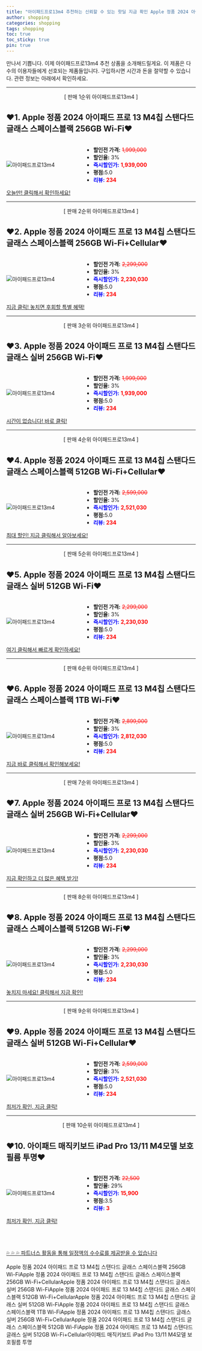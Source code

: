 ```yaml
---
title: "아이패드프로13m4 추천하는 신뢰할 수 있는 핫딜 지금 확인 Apple 정품 2024 아이패드 프로"
author: shopping
categories: shopping
tags: shopping
toc: true
toc_sticky: true
pin: true
---
```

만나서 기쁩니다. 이제 아이패드프로13m4 추천 상품을 소개해드릴게요. 이 제품은 다수의 이용자들에게 선호되는 제품들입니다. 구입하시면 시간과 돈을 절약할 수 있습니다. 관련 정보는 아래에서 확인하세요.

---
<p class="toplist" style="margin: 0 auto; display: block; width: fit-content;">[ 판매 1순위 아이패드프로13m4 ]</p>

<h2><strong>❤️1. Apple 정품 2024 아이패드 프로 13 M4칩 스탠다드 글래스 스페이스블랙 256GB Wi-Fi❤️</strong></h2>

<div style="display: flex; align-items: center;">
    <div style="flex: 0.4;">
        <img src="https://thumbnail9.coupangcdn.com/thumbnails/remote/230x230ex/image/retail/images/707670420906364-5a393a94-651b-419e-87ca-cc394df3880f.jpg" alt="아이패드프로13m4" style="max-width: 100%;">
    </div>
    <div style="flex: 0.6; margin-left: 10px;">
        <ul>
            <li><strong>할인전 가격:</strong> <del style="color: red;">1,999,000</del></li>
            <li><strong>할인율:</strong> 3%</li>
            <li><span style='color:blue'><strong>즉시할인가:</strong></span> <span style='color:red'><strong>1,939,000</strong></span></li>
            <li><strong>평점:</strong>5.0</li>
            <li><span style='color:blue'><strong>리뷰:</strong></span> <span style='color:red'><strong>234</strong></span></li>
        </ul>
    </div>
</div>
<div class="center">
    <a href="https://William4Davisa.github.io?lptag=AF9450613&subid=githubio&pageKey=8134826720&traceid=V0-153&itemId=23106412088&vendorItemId=90139706258" class="myButton">
        오늘만! 클릭해서 확인하세요!
    </a>
</div>


---
<p class="toplist" style="margin: 0 auto; display: block; width: fit-content;">[ 판매 2순위 아이패드프로13m4 ]</p>

<h2><strong>❤️2. Apple 정품 2024 아이패드 프로 13 M4칩 스탠다드 글래스 스페이스블랙 256GB Wi-Fi+Cellular❤️</strong></h2>

<div style="display: flex; align-items: center;">
    <div style="flex: 0.4;">
        <img src="https://thumbnail7.coupangcdn.com/thumbnails/remote/230x230ex/image/retail/images/3011690685082890-a55363f9-a41f-4ccf-933c-a7710cf648e8.jpg" alt="아이패드프로13m4" style="max-width: 100%;">
    </div>
    <div style="flex: 0.6; margin-left: 10px;">
        <ul>
            <li><strong>할인전 가격:</strong> <del style="color: red;">2,299,000</del></li>
            <li><strong>할인율:</strong> 3%</li>
            <li><span style='color:blue'><strong>즉시할인가:</strong></span> <span style='color:red'><strong>2,230,030</strong></span></li>
            <li><strong>평점:</strong>5.0</li>
            <li><span style='color:blue'><strong>리뷰:</strong></span> <span style='color:red'><strong>234</strong></span></li>
        </ul>
    </div>
</div>
<div class="center">
    <a href="https://William4Davisa.github.io?lptag=AF9450613&subid=githubio&pageKey=8134826720&traceid=V0-153&itemId=23106412410&vendorItemId=90139706566" class="myButton">
        지금 클릭! 놓치면 후회할 특별 혜택!
    </a>
</div>


---
<p class="toplist" style="margin: 0 auto; display: block; width: fit-content;">[ 판매 3순위 아이패드프로13m4 ]</p>

<h2><strong>❤️3. Apple 정품 2024 아이패드 프로 13 M4칩 스탠다드 글래스 실버 256GB Wi-Fi❤️</strong></h2>

<div style="display: flex; align-items: center;">
    <div style="flex: 0.4;">
        <img src="https://thumbnail9.coupangcdn.com/thumbnails/remote/230x230ex/image/retail/images/197015597090317-e5d43f39-cb4a-4508-a536-4ea20980bc71.jpg" alt="아이패드프로13m4" style="max-width: 100%;">
    </div>
    <div style="flex: 0.6; margin-left: 10px;">
        <ul>
            <li><strong>할인전 가격:</strong> <del style="color: red;">1,999,000</del></li>
            <li><strong>할인율:</strong> 3%</li>
            <li><span style='color:blue'><strong>즉시할인가:</strong></span> <span style='color:red'><strong>1,939,000</strong></span></li>
            <li><strong>평점:</strong>5.0</li>
            <li><span style='color:blue'><strong>리뷰:</strong></span> <span style='color:red'><strong>234</strong></span></li>
        </ul>
    </div>
</div>
<div class="center">
    <a href="https://William4Davisa.github.io?lptag=AF9450613&subid=githubio&pageKey=8134826720&traceid=V0-153&itemId=23106411498&vendorItemId=90139705427" class="myButton">
        시간이 없습니다! 바로 클릭!
    </a>
</div>


---
<p class="toplist" style="margin: 0 auto; display: block; width: fit-content;">[ 판매 4순위 아이패드프로13m4 ]</p>

<h2><strong>❤️4. Apple 정품 2024 아이패드 프로 13 M4칩 스탠다드 글래스 스페이스블랙 512GB Wi-Fi+Cellular❤️</strong></h2>

<div style="display: flex; align-items: center;">
    <div style="flex: 0.4;">
        <img src="https://thumbnail10.coupangcdn.com/thumbnails/remote/230x230ex/image/retail/images/195052844606777-641e44a5-dfdf-4382-bcfb-6e96183f72ed.jpg" alt="아이패드프로13m4" style="max-width: 100%;">
    </div>
    <div style="flex: 0.6; margin-left: 10px;">
        <ul>
            <li><strong>할인전 가격:</strong> <del style="color: red;">2,599,000</del></li>
            <li><strong>할인율:</strong> 3%</li>
            <li><span style='color:blue'><strong>즉시할인가:</strong></span> <span style='color:red'><strong>2,521,030</strong></span></li>
            <li><strong>평점:</strong>5.0</li>
            <li><span style='color:blue'><strong>리뷰:</strong></span> <span style='color:red'><strong>234</strong></span></li>
        </ul>
    </div>
</div>
<div class="center">
    <a href="https://William4Davisa.github.io?lptag=AF9450613&subid=githubio&pageKey=8134826720&traceid=V0-153&itemId=23106412490&vendorItemId=90139706699" class="myButton">
        최대 할인! 지금 클릭해서 알아보세요!
    </a>
</div>


---
<p class="toplist" style="margin: 0 auto; display: block; width: fit-content;">[ 판매 5순위 아이패드프로13m4 ]</p>

<h2><strong>❤️5. Apple 정품 2024 아이패드 프로 13 M4칩 스탠다드 글래스 실버 512GB Wi-Fi❤️</strong></h2>

<div style="display: flex; align-items: center;">
    <div style="flex: 0.4;">
        <img src="https://thumbnail6.coupangcdn.com/thumbnails/remote/230x230ex/image/retail/images/194420821149561-605aef49-7fe9-4b4f-a71d-ed69e6c6c36d.jpg" alt="아이패드프로13m4" style="max-width: 100%;">
    </div>
    <div style="flex: 0.6; margin-left: 10px;">
        <ul>
            <li><strong>할인전 가격:</strong> <del style="color: red;">2,299,000</del></li>
            <li><strong>할인율:</strong> 3%</li>
            <li><span style='color:blue'><strong>즉시할인가:</strong></span> <span style='color:red'><strong>2,230,030</strong></span></li>
            <li><strong>평점:</strong>5.0</li>
            <li><span style='color:blue'><strong>리뷰:</strong></span> <span style='color:red'><strong>234</strong></span></li>
        </ul>
    </div>
</div>
<div class="center">
    <a href="https://William4Davisa.github.io?lptag=AF9450613&subid=githubio&pageKey=8134826720&traceid=V0-153&itemId=23106409951&vendorItemId=90139704380" class="myButton">
        여기 클릭해서 빠르게 확인하세요!
    </a>
</div>


---
<p class="toplist" style="margin: 0 auto; display: block; width: fit-content;">[ 판매 6순위 아이패드프로13m4 ]</p>

<h2><strong>❤️6. Apple 정품 2024 아이패드 프로 13 M4칩 스탠다드 글래스 스페이스블랙 1TB Wi-Fi❤️</strong></h2>

<div style="display: flex; align-items: center;">
    <div style="flex: 0.4;">
        <img src="https://thumbnail7.coupangcdn.com/thumbnails/remote/230x230ex/image/retail/images/3011674457280941-88e03fd9-ee44-4a12-a278-db95e705290f.jpg" alt="아이패드프로13m4" style="max-width: 100%;">
    </div>
    <div style="flex: 0.6; margin-left: 10px;">
        <ul>
            <li><strong>할인전 가격:</strong> <del style="color: red;">2,899,000</del></li>
            <li><strong>할인율:</strong> 3%</li>
            <li><span style='color:blue'><strong>즉시할인가:</strong></span> <span style='color:red'><strong>2,812,030</strong></span></li>
            <li><strong>평점:</strong>5.0</li>
            <li><span style='color:blue'><strong>리뷰:</strong></span> <span style='color:red'><strong>234</strong></span></li>
        </ul>
    </div>
</div>
<div class="center">
    <a href="https://William4Davisa.github.io?lptag=AF9450613&subid=githubio&pageKey=8134826720&traceid=V0-153&itemId=23106410933&vendorItemId=90139705041" class="myButton">
        지금 바로 클릭해서 확인해보세요!
    </a>
</div>


---
<p class="toplist" style="margin: 0 auto; display: block; width: fit-content;">[ 판매 7순위 아이패드프로13m4 ]</p>

<h2><strong>❤️7. Apple 정품 2024 아이패드 프로 13 M4칩 스탠다드 글래스 실버 256GB Wi-Fi+Cellular❤️</strong></h2>

<div style="display: flex; align-items: center;">
    <div style="flex: 0.4;">
        <img src="https://thumbnail9.coupangcdn.com/thumbnails/remote/230x230ex/image/retail/images/197187133610036-c1a4d422-1505-447f-aa20-aaf3b05c58b0.jpg" alt="아이패드프로13m4" style="max-width: 100%;">
    </div>
    <div style="flex: 0.6; margin-left: 10px;">
        <ul>
            <li><strong>할인전 가격:</strong> <del style="color: red;">2,299,000</del></li>
            <li><strong>할인율:</strong> 3%</li>
            <li><span style='color:blue'><strong>즉시할인가:</strong></span> <span style='color:red'><strong>2,230,030</strong></span></li>
            <li><strong>평점:</strong>5.0</li>
            <li><span style='color:blue'><strong>리뷰:</strong></span> <span style='color:red'><strong>234</strong></span></li>
        </ul>
    </div>
</div>
<div class="center">
    <a href="https://William4Davisa.github.io?lptag=AF9450613&subid=githubio&pageKey=8134826720&traceid=V0-153&itemId=23106411966&vendorItemId=90139706145" class="myButton">
        지금 확인하고 더 많은 혜택 받기!
    </a>
</div>


---
<p class="toplist" style="margin: 0 auto; display: block; width: fit-content;">[ 판매 8순위 아이패드프로13m4 ]</p>

<h2><strong>❤️8. Apple 정품 2024 아이패드 프로 13 M4칩 스탠다드 글래스 스페이스블랙 512GB Wi-Fi❤️</strong></h2>

<div style="display: flex; align-items: center;">
    <div style="flex: 0.4;">
        <img src="https://thumbnail8.coupangcdn.com/thumbnails/remote/230x230ex/image/retail/images/3011666829083428-a1ebce73-6c40-41f1-880b-5f34aa03dd39.jpg" alt="아이패드프로13m4" style="max-width: 100%;">
    </div>
    <div style="flex: 0.6; margin-left: 10px;">
        <ul>
            <li><strong>할인전 가격:</strong> <del style="color: red;">2,299,000</del></li>
            <li><strong>할인율:</strong> 3%</li>
            <li><span style='color:blue'><strong>즉시할인가:</strong></span> <span style='color:red'><strong>2,230,030</strong></span></li>
            <li><strong>평점:</strong>5.0</li>
            <li><span style='color:blue'><strong>리뷰:</strong></span> <span style='color:red'><strong>234</strong></span></li>
        </ul>
    </div>
</div>
<div class="center">
    <a href="https://William4Davisa.github.io?lptag=AF9450613&subid=githubio&pageKey=8134826720&traceid=V0-153&itemId=23106410094&vendorItemId=90139704536" class="myButton">
        놓치지 마세요! 클릭해서 지금 확인!
    </a>
</div>


---
<p class="toplist" style="margin: 0 auto; display: block; width: fit-content;">[ 판매 9순위 아이패드프로13m4 ]</p>

<h2><strong>❤️9. Apple 정품 2024 아이패드 프로 13 M4칩 스탠다드 글래스 실버 512GB Wi-Fi+Cellular❤️</strong></h2>

<div style="display: flex; align-items: center;">
    <div style="flex: 0.4;">
        <img src="https://thumbnail10.coupangcdn.com/thumbnails/remote/230x230ex/image/retail/images/194620924691339-637af796-ce47-4630-8029-9da4cc128d60.jpg" alt="아이패드프로13m4" style="max-width: 100%;">
    </div>
    <div style="flex: 0.6; margin-left: 10px;">
        <ul>
            <li><strong>할인전 가격:</strong> <del style="color: red;">2,599,000</del></li>
            <li><strong>할인율:</strong> 3%</li>
            <li><span style='color:blue'><strong>즉시할인가:</strong></span> <span style='color:red'><strong>2,521,030</strong></span></li>
            <li><strong>평점:</strong>5.0</li>
            <li><span style='color:blue'><strong>리뷰:</strong></span> <span style='color:red'><strong>234</strong></span></li>
        </ul>
    </div>
</div>
<div class="center">
    <a href="https://William4Davisa.github.io?lptag=AF9450613&subid=githubio&pageKey=8134826720&traceid=V0-153&itemId=23106410097&vendorItemId=90139704541" class="myButton">
        최저가 확인, 지금 클릭!
    </a>
</div>


---
<p class="toplist" style="margin: 0 auto; display: block; width: fit-content;">[ 판매 10순위 아이패드프로13m4 ]</p>

<h2><strong>❤️10. 아이패드 매직키보드 iPad Pro 13/11 M4모델 보호필름 투명❤️</strong></h2>

<div style="display: flex; align-items: center;">
    <div style="flex: 0.4;">
        <img src="https://thumbnail10.coupangcdn.com/thumbnails/remote/230x230ex/image/vendor_inventory/07a1/846601bf027441addaf50b597d42964841a3677e2e528fe916df95e7776a.jpg" alt="아이패드프로13m4" style="max-width: 100%;">
    </div>
    <div style="flex: 0.6; margin-left: 10px;">
        <ul>
            <li><strong>할인전 가격:</strong> <del style="color: red;">22,500</del></li>
            <li><strong>할인율:</strong> 29%</li>
            <li><span style='color:blue'><strong>즉시할인가:</strong></span> <span style='color:red'><strong>15,900</strong></span></li>
            <li><strong>평점:</strong>3.5</li>
            <li><span style='color:blue'><strong>리뷰:</strong></span> <span style='color:red'><strong>3</strong></span></li>
        </ul>
    </div>
</div>
<div class="center">
    <a href="https://William4Davisa.github.io?lptag=AF9450613&subid=githubio&pageKey=8217765641&traceid=V0-153&itemId=23610104935&vendorItemId=90635767672" class="myButton">
        최저가 확인, 지금 클릭!
    </a>
</div>

<br><br><br>[💦 💦 💦 파트너스 활동을 통해 일정액의 수수료를 제공받을 수 있습니다](https://link.coupang.com/a/bcpT2c)<br><br>Apple 정품 2024 아이패드 프로 13 M4칩 스탠다드 글래스 스페이스블랙 256GB Wi-FiApple 정품 2024 아이패드 프로 13 M4칩 스탠다드 글래스 스페이스블랙 256GB Wi-Fi+CellularApple 정품 2024 아이패드 프로 13 M4칩 스탠다드 글래스 실버 256GB Wi-FiApple 정품 2024 아이패드 프로 13 M4칩 스탠다드 글래스 스페이스블랙 512GB Wi-Fi+CellularApple 정품 2024 아이패드 프로 13 M4칩 스탠다드 글래스 실버 512GB Wi-FiApple 정품 2024 아이패드 프로 13 M4칩 스탠다드 글래스 스페이스블랙 1TB Wi-FiApple 정품 2024 아이패드 프로 13 M4칩 스탠다드 글래스 실버 256GB Wi-Fi+CellularApple 정품 2024 아이패드 프로 13 M4칩 스탠다드 글래스 스페이스블랙 512GB Wi-FiApple 정품 2024 아이패드 프로 13 M4칩 스탠다드 글래스 실버 512GB Wi-Fi+Cellular아이패드 매직키보드 iPad Pro 13/11 M4모델 보호필름 투명